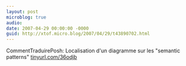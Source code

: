 ```yaml
---
layout: post
microblog: true
audio: 
date: 2007-04-29 00:00:00 -0000
guid: http://xtof.micro.blog/2007/04/29/t43890702.html
---
```

CommentTraduirePosh: Localisation d'un diagramme sur les "semantic patterns" [tinyurl.com/36odjb](http://tinyurl.com/36odjb)
